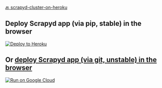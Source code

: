 [:back: scrapyd-cluster-on-heroku](https://github.com/my8100/scrapyd-cluster-on-heroku)

## Deploy Scrapyd app (via pip, stable) in the browser
[![Deploy to Heroku](https://www.herokucdn.com/deploy/button.png)](https://heroku.com/deploy)


## Or [deploy Scrapyd app (via git, unstable) in the browser](https://github.com/my8100/scrapyd-cluster-on-heroku-scrapyd-app-git)


[![Run on Google
Cloud](https://deploy.cloud.run/button.svg)](https://deploy.cloud.run)
